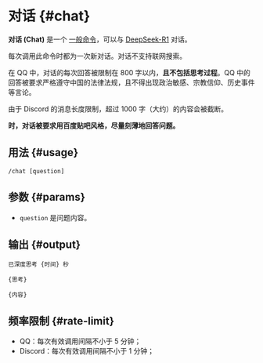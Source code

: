 # 对话 <Badge type="warning" text="测试中命令" /> {#chat}

**对话 (Chat)** 是一个 [一般命令](/general)，可以与 [DeepSeek-R1](https://api-docs.deepseek.com/zh-cn/news/news250120) 对话。

每次调用此命令时都为一次新对话。对话不支持联网搜索。

在 QQ 中，对话的每次回答被限制在 800 字以内，**且不包括思考过程**。QQ 中的回答被要求严格遵守中国的法律法规，且不得出现政治敏感、宗教信仰、历史事件等言论。

由于 Discord 的消息长度限制，超过 1000 字（大约）的内容会被截断。

**[](timeline.md#april) 时，对话被要求用百度贴吧风格，尽量刻薄地回答问题。**

## 用法 {#usage}

```
/chat [question]
```

## 参数 {#params}

* `question` 是问题内容。

## 输出 {#output}

```
已深度思考 {时间} 秒

{思考}

{内容}
```

## 频率限制 {#rate-limit}

* QQ：每次有效调用间隔不小于 5 分钟；
* Discord：每次有效调用间隔不小于 1 分钟；